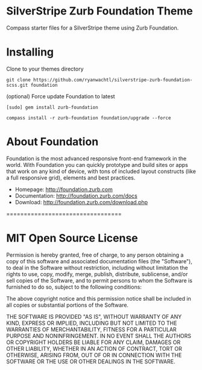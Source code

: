 SilverStripe Zurb Foundation Theme
=================================

Compass starter files for a SilverStripe theme using Zurb Foundation.

Installing
=================================

Clone to your themes directory

`git clone https://github.com/ryanwachtl/silverstripe-zurb-foundation-scss.git foundation`

(optional) Force update Foundation to latest

`[sudo] gem install zurb-foundation`

`compass install -r zurb-foundation foundation/upgrade --force`

About Foundation
=================================

Foundation is the most advanced responsive front-end framework in the world. With Foundation you can quickly prototype and build sites or apps that work on any kind of device, with tons of included layout constructs (like a full responsive grid), elements and best practices.

- Homepage:      http://foundation.zurb.com
- Documentation: http://foundation.zurb.com/docs
- Download:      http://foundation.zurb.com/download.php

=================================

MIT Open Source License
=================================

Permission is hereby granted, free of charge, to any person obtaining a copy of this software and associated documentation files (the "Software"), to deal in the Software without restriction, including without limitation the rights to use, copy, modify, merge, publish, distribute, sublicense, and/or sell copies of the Software, and to permit persons to whom the Software is furnished to do so, subject to the following conditions:

The above copyright notice and this permission notice shall be included in all copies or substantial portions of the Software.

THE SOFTWARE IS PROVIDED "AS IS", WITHOUT WARRANTY OF ANY KIND, EXPRESS OR IMPLIED, INCLUDING BUT NOT LIMITED TO THE WARRANTIES OF MERCHANTABILITY, FITNESS FOR A PARTICULAR PURPOSE AND NONINFRINGEMENT. IN NO EVENT SHALL THE AUTHORS OR COPYRIGHT HOLDERS BE LIABLE FOR ANY CLAIM, DAMAGES OR OTHER LIABILITY, WHETHER IN AN ACTION OF CONTRACT, TORT OR OTHERWISE, ARISING FROM, OUT OF OR IN CONNECTION WITH THE SOFTWARE OR THE USE OR OTHER DEALINGS IN THE SOFTWARE.
